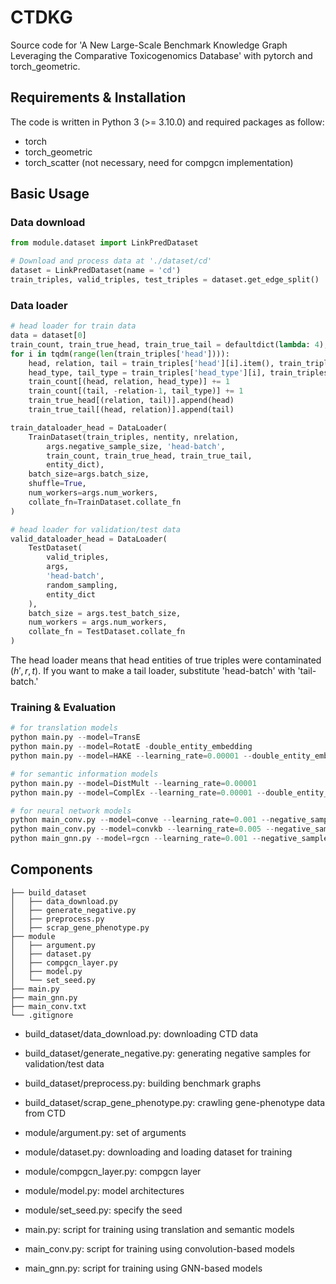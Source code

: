 # CTDKG
Source code for 'A New Large-Scale Benchmark Knowledge Graph Leveraging the Comparative Toxicogenomics Database' with pytorch and torch_geometric.


## Requirements & Installation
The code is written in Python 3 (>= 3.10.0) and required packages as follow:
- torch
- torch_geometric
- torch_scatter (not necessary, need for compgcn implementation)


## Basic Usage
### Data download
```python
from module.dataset import LinkPredDataset

# Download and process data at './dataset/cd'
dataset = LinkPredDataset(name = 'cd')
train_triples, valid_triples, test_triples = dataset.get_edge_split()
```

### Data loader
``` python
# head loader for train data
data = dataset[0]
train_count, train_true_head, train_true_tail = defaultdict(lambda: 4), defaultdict(list), defaultdict(list)
for i in tqdm(range(len(train_triples['head']))):
    head, relation, tail = train_triples['head'][i].item(), train_triples['relation'][i].item(), train_triples['tail'][i].item()
    head_type, tail_type = train_triples['head_type'][i], train_triples['tail_type'][i]
    train_count[(head, relation, head_type)] += 1
    train_count[(tail, -relation-1, tail_type)] += 1
    train_true_head[(relation, tail)].append(head)
    train_true_tail[(head, relation)].append(tail)

train_dataloader_head = DataLoader(
    TrainDataset(train_triples, nentity, nrelation, 
        args.negative_sample_size, 'head-batch',
        train_count, train_true_head, train_true_tail,
        entity_dict), 
    batch_size=args.batch_size,
    shuffle=True, 
    num_workers=args.num_workers,
    collate_fn=TrainDataset.collate_fn
)

# head loader for validation/test data
valid_dataloader_head = DataLoader(
    TestDataset(
        valid_triples, 
        args, 
        'head-batch',
        random_sampling,
        entity_dict
    ),
    batch_size = args.test_batch_size,
    num_workers = args.num_workers,
    collate_fn = TestDataset.collate_fn
)
```
The head loader means that head entities of true triples were contaminated $(h', r, t)$. If you want to make a tail loader, substitute 'head-batch' with 'tail-batch.'

### Training & Evaluation
```python
# for translation models
python main.py --model=TransE
python main.py --model=RotatE -double_entity_embedding
python main.py --model=HAKE --learning_rate=0.00001 --double_entity_embedding --num_relation_embedding=3

# for semantic information models
python main.py --model=DistMult --learning_rate=0.00001 
python main.py --model=ComplEx --learning_rate=0.00001 --double_entity_embedding --num_relation_embedding=2

# for neural network models
python main_conv.py --model=conve --learning_rate=0.001 --negative_sample_size=1
python main_conv.py --model=convkb --learning_rate=0.005 --negative_sample_size=1
python main_gnn.py --model=rgcn --learning_rate=0.001 --negative_sample_size=1
```


## Components
```
├── build_dataset
│   ├── data_download.py
│   ├── generate_negative.py
│   ├── preprocess.py
│   ├── scrap_gene_phenotype.py
├── module
│   ├── argument.py
│   ├── dataset.py
│   ├── compgcn_layer.py
│   ├── model.py
│   └── set_seed.py
├── main.py
├── main_gnn.py
├── main_conv.txt
└── .gitignore
```
- build_dataset/data_download.py: downloading CTD data
- build_dataset/generate_negative.py: generating negative samples for validation/test data
- build_dataset/preprocess.py: building benchmark graphs
- build_dataset/scrap_gene_phenotype.py: crawling gene-phenotype data from CTD

- module/argument.py: set of arguments
- module/dataset.py: downloading and loading dataset for training
- module/compgcn_layer.py: compgcn layer
- module/model.py: model architectures
- module/set_seed.py: specify the seed

- main.py: script for training using translation and semantic models
- main_conv.py: script for training using convolution-based models
- main_gnn.py: script for training using GNN-based models

<!-- 
## Tutorial
We provide a tutorial conducted in the Google Colab environment: [link](https://colab.research.google.com/drive/1ePTpkQdWiHQotlXLagbAwbeVVEjRn2BI?usp=sharing) -->

<!-- The tutorial can be divided into three main parts: importing necessary data and models for training, calculating the one-step influence function, and implementing the overall algorithm of our method.

A copy of the Colab page is uploaded to the repository as the [aais_example.ipynb](https://github.com/ok69531/AAIS-public/blob/main/aais_example.ipynb) file. -->
